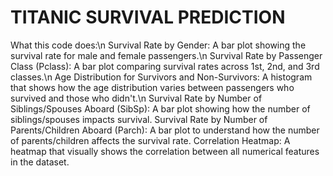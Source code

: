 # TITANIC SURVIVAL PREDICTION


What this code does:\n
Survival Rate by Gender: A bar plot showing the survival rate for male and female passengers.\n
Survival Rate by Passenger Class (Pclass): A bar plot comparing survival rates across 1st, 2nd, and 3rd classes.\n
Age Distribution for Survivors and Non-Survivors: A histogram that shows how the age distribution varies between passengers who survived and those who didn't.\n
Survival Rate by Number of Siblings/Spouses Aboard (SibSp): A bar plot showing how the number of siblings/spouses impacts survival.
Survival Rate by Number of Parents/Children Aboard (Parch): A bar plot to understand how the number of parents/children affects the survival rate.
Correlation Heatmap: A heatmap that visually shows the correlation between all numerical features in the dataset.
